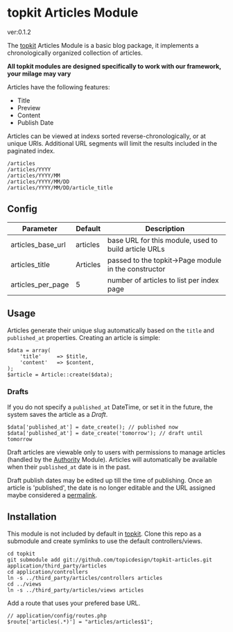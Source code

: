 topkit Articles Module
======================

ver:0.1.2

The [topkit][tk] Articles Module is a basic blog package, it implements a chronologically organized collection of articles.

**All topkit modules are designed specifically to work with our framework, your milage may vary**

Articles have the following features:

* Title
* Preview
* Content
* Publish Date

Articles can be viewed at indexs sorted reverse-chronologically, or at
unique URls. Additional URL segments will limit the results included in
the paginated index.

    /articles
    /articles/YYYY
    /articles/YYYY/MM
    /articles/YYYY/MM/DD
    /articles/YYYY/MM/DD/article_title

## Config

| Parameter          | Default       | Description                                             |
| --------           | -------       | -----------                                             |
| articles_base_url  | articles      | base URL for this module, used to build article URLs    |
| articles_title     | Articles      | passed to the topkit->Page module in the constructor    |
| articles_per_page  | 5             | number of articles to list per index page               |

## Usage

Articles generate their unique slug automatically based on the `title`
and `published_at` properties. Creating an article is simple:

    $data = array(
        'title'     => $title,
        'content'   => $content,
    );
    $article = Article::create($data);

### Drafts

If you do not specify a `published_at` DateTime, or set it in the
future, the system saves the article as a *Draft*.

    $data['published_at'] = date_create(); // published now
    $data['published_at'] = date_create('tomorrow'); // draft until tomorrow

Draft articles are viewable only to users with permissions to manage
articles (handled by the [Authority][tk_authority] Module). Articles
will automatically be available when their `published_at` date is in the
past.

Draft publish dates may be edited up till the time of
publishing. Once an article is 'published', the date is no
longer editable and the URL assigned maybe considered a
[permalink](http://en.wikipedia.org/wiki/Permalink).

## Installation

This module is not included by default in [topkit][tk]. Clone this repo as a submodule and create symlinks to use the default controllers/views.

    cd topkit
    git submodule add git://github.com/topicdesign/topkit-articles.git application/third_party/articles
    cd application/controllers
    ln -s ../third_party/articles/controllers articles
    cd ../views
    ln -s ../third_party/articles/views articles

Add a route that uses your prefered base URL.

    // application/config/routes.php
    $route['articles(.*)'] = "articles/articles$1";


[tk]: http://github.com/topicdesign/topkit
[tk_authority]: https://github.com/topicdesign/codeigniter-authority-authorization
